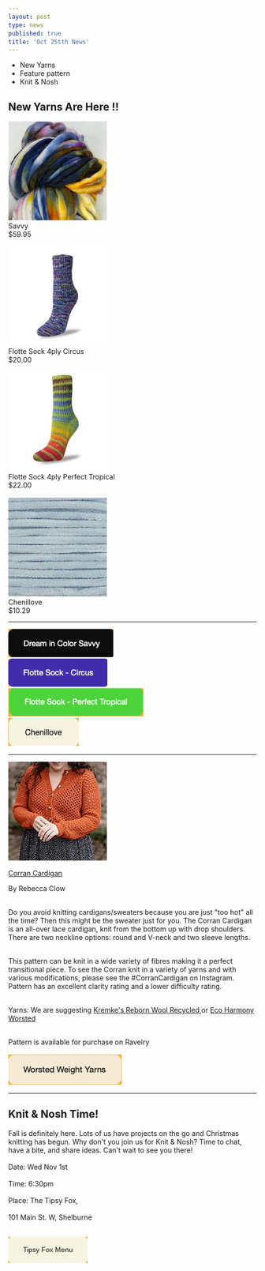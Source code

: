 ```yaml
---
layout: post
type: news
published: true
title: 'Oct 25tth News'
---
```

- New Yarns
- Feature pattern
- Knit & Nosh
<h2>New Yarns Are Here !!</h2>


<p> <a href="https://www.woolandsilkcoshop.com/products/savvy"><img src="/img/savvy.jpg"></a> 
<br />
Savvy<br />
$59.95<br /><br />
<a href="https://www.woolandsilkcoshop.com/products/flotte-sock-4ply-circus"><img src="/img/flottenew.jpg"></a> 
<br />
Flotte Sock 4ply Circus<br />
$20.00<br /><br />
<a href="https://www.woolandsilkcoshop.com/products/flotte-sock-4ply-perfect-tropical"><img src="/img/flotte2.jpg"></a> 
<br />
Flotte Sock 4ply Perfect Tropical<br />
$22.00<br /><br />
<a href="https://www.woolandsilkcoshop.com/products/chenillove"><img src="/img/chenille.jpg"></a> 
<br />
Chenillove<br />
$10.29

</p>
<hr />
<p><a href="https://www.woolandsilkcoshop.com/products/savvy"><img src="/img/btn_savvy.jpg"></a> 
<br />
<a href="https://www.woolandsilkcoshop.com/products/flotte-sock-4ply-circus"><img src="/img/btn_flottenew.jpg"></a> 
<br />
<a href="https://www.woolandsilkcoshop.com/products/flotte-sock-4ply-perfect-tropical"><img src="/img/btn_flottenew2.jpg"></a> 
<br />
<a href="https://www.woolandsilkcoshop.com/products/chenillove"><img src="/img/btn_chenille.jpg">
</a></p>
<hr />
<p><a href="hhttps://www.ravelry.com/patterns/library/corran-cardigan"><img src="/img/corran.jpg"><br />

Corran Cardigan</a><br />

By Rebecca Clow<br /><br />
	
Do you avoid knitting cardigans/sweaters because you are just "too hot" all the time? Then this might be the sweater just for you. The Corran Cardigan is an all-over lace cardigan, knit from the bottom up with drop shoulders. There are two neckline options: round and V-neck and two sleeve lengths.<br /><br />

This pattern can be knit in a wide variety of fibres making it a perfect transitional piece. To see the Corran knit in a variety of yarns and with various modifications, please see the #CorranCardigan on Instagram. Pattern has an excellent clarity rating and a lower difficulty rating.<br /><br />

Yarns: We are suggesting <a href="https://www.woolandsilkcoshop.com/products/reborn-wool-recycled">Kremke's Reborn Wool</a><a href="https://www.woolandsilkcoshop.com/products/reborn-wool-recycled"> Recycled </a>or <a href="https://www.woolandsilkcoshop.com/products/eco-harmony-worsted"> Eco Harmony Worsted</a><br /><br />
  
  Pattern is available for purchase on Ravelry
  <br /><br />
<a href="https://www.woolandsilkcoshop.com/search?q=worsted"><img src="/img/btn_corran.jpg"></a> </p>
<hr />
<h2>Knit & Nosh Time!</h2>
<p>Fall is definitely here. Lots of us have projects on the go and Christmas knitting has begun. Why don't you join us for Knit & Nosh? Time to chat, have a bite, and share ideas. Can't wait to see you there!<br /><br />
Date: Wed Nov 1st<br /><br />
Time: 6:30pm<br /><br />
Place: The Tipsy Fox, <br /><br />101 Main St. W, Shelburne<br /><br />
  
  <a href="https://tipsyfoxpub.com/wp-content/uploads/2023/04/NewMenu23.pdf"><img src="/img/btn_tipsy_white.png"></a> </p>
